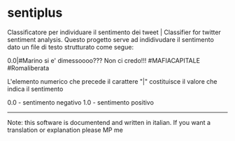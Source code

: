 # sentiplus

Classificatore per individuare il sentimento dei tweet | Classifier for twitter sentiment analysis.
Questo progetto serve ad indidivudare il sentimento dato un file di testo strutturato come segue:

0.0|#Marino si e' dimessoooo??? Non ci credo!!!   #MAFIACAPITALE  #Romaliberata

L'elemento numerico che precede il carattere "|" costituisce il valore che indica il sentimento

0.0 - sentimento negativo
1.0 - sentimento positivo



---
Note: this software is documentend and written in italian. 
If you want a translation or explanation please MP me

